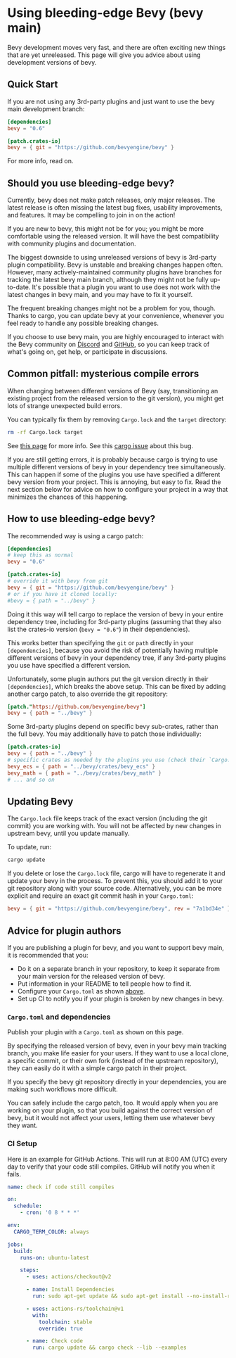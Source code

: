 # Using bleeding-edge Bevy (bevy main)

Bevy development moves very fast, and there are often exciting new things that
are yet unreleased. This page will give you advice about using development
versions of bevy.

## Quick Start

If you are not using any 3rd-party plugins and just want to use the bevy
main development branch:

```toml
[dependencies]
bevy = "0.6"

[patch.crates-io]
bevy = { git = "https://github.com/bevyengine/bevy" }
```

For more info, read on.

## Should you use bleeding-edge bevy?

Currently, bevy does not make patch releases, only major releases. The
latest release is often missing the latest bug fixes, usability improvements,
and features. It may be compelling to join in on the action!

If you are new to bevy, this might not be for you; you might be more
comfortable using the released version. It will have the best compatibility
with community plugins and documentation.

The biggest downside to using unreleased versions of bevy is 3rd-party plugin
compatibility. Bevy is unstable and breaking changes happen often. However,
many actively-maintained community plugins have branches for tracking the
latest bevy main branch, although they might not be fully up-to-date. It's
possible that a plugin you want to use does not work with the latest changes
in bevy main, and you may have to fix it yourself.

The frequent breaking changes might not be a problem for you, though. Thanks
to cargo, you can update bevy at your convenience, whenever you feel ready
to handle any possible breaking changes.

If you choose to use bevy main, you are highly encouraged to
interact with the Bevy community on [Discord](https://discord.gg/bevy) and
[GitHub](https://github.com/bevyengine/bevy), so you can keep track of what's
going on, get help, or participate in discussions.

## Common pitfall: mysterious compile errors

When changing between different versions of Bevy (say, transitioning an existing
project from the released version to the git version), you might get lots of
strange unexpected build errors.

You can typically fix them by removing `Cargo.lock` and the `target` directory:

```sh
rm -rf Cargo.lock target
```

See [this page](../pitfalls/build-errors.md) for more info. See this [cargo
issue](https://github.com/rust-lang/cargo/issues/9994) about this bug.

If you are still getting errors, it is probably because cargo is trying
to use multiple different versions of bevy in your dependency tree
simultaneously. This can happen if some of the plugins you use have specified
a different bevy version from your project. This is annoying, but easy to
fix. Read the next section below for advice on how to configure your project
in a way that minimizes the chances of this happening.

## How to use bleeding-edge bevy?

The recommended way is using a cargo patch:

```toml
[dependencies]
# keep this as normal
bevy = "0.6"

[patch.crates-io]
# override it with bevy from git
bevy = { git = "https://github.com/bevyengine/bevy" }
# or if you have it cloned locally:
#bevy = { path = "../bevy" }
```

Doing it this way will tell cargo to replace the version of bevy in your
entire dependency tree, including for 3rd-party plugins (assuming that they
also list the crates-io version (`bevy = "0.6"`) in their dependencies).

This works better than specifying the `git` or `path` directly in your
`[dependencies]`, because you avoid the risk of potentially having multiple
different versions of bevy in your dependency tree, if any 3rd-party plugins
you use have specified a different version.

Unfortunately, some plugin authors put the git version directly in their
`[dependencies]`, which breaks the above setup. This can be fixed by adding
another cargo patch, to also override the git repository:

```toml
[patch."https://github.com/bevyengine/bevy"]
bevy = { path = "../bevy" }
```

Some 3rd-party plugins depend on specific bevy sub-crates, rather than the
full bevy. You may additionally have to patch those individually:

```toml
[patch.crates-io]
bevy = { path = "../bevy" }
# specific crates as needed by the plugins you use (check their `Cargo.toml`)
bevy_ecs = { path = "../bevy/crates/bevy_ecs" }
bevy_math = { path = "../bevy/crates/bevy_math" }
# ... and so on
```

## Updating Bevy

The `Cargo.lock` file keeps track of the exact version (including the git
commit) you are working with. You will not be affected by new changes in
upstream bevy, until you update manually.

To update, run:
```sh
cargo update
```

If you delete or lose the `Cargo.lock` file, cargo will have to regenerate
it and update your bevy in the process. To prevent this, you should add it
to your git repository along with your source code. Alternatively, you can
be more explicit and require an exact git commit hash in your `Cargo.toml`:

```toml
bevy = { git = "https://github.com/bevyengine/bevy", rev = "7a1bd34e" }
```

## Advice for plugin authors

If you are publishing a plugin for bevy, and you want to support bevy main,
it is recommended that you:
  - Do it on a separate branch in your repository, to keep it separate from
    your main version for the released version of bevy. 
  - Put information in your README to tell people how to find it.
  - Configure your `Cargo.toml` as shown [above](#how-to-use-bleeding-edge-bevy).
  - Set up CI to notify you if your plugin is broken by new changes in bevy.

### `Cargo.toml` and dependencies

Publish your plugin with a `Cargo.toml` as shown on this page.

By specifying the released version of bevy, even in your bevy main tracking
branch, you make life easier for your users. If they want to use a local clone,
a specific commit, or their own fork (instead of the upstream repository),
they can easily do it with a simple cargo patch in their project.

If you specify the bevy git repository directly in your dependencies, you
are making such workflows more difficult.

You can safely include the cargo patch, too. It would apply when you are
working on your plugin, so that you build against the correct version of bevy,
but it would not affect your users, letting them use whatever bevy they want.

### CI Setup

Here is an example for GitHub Actions. This will run at 8:00 AM (UTC) every day
to verify that your code still compiles. GitHub will notify you when it fails.

```yaml
name: check if code still compiles

on:
  schedule:
    - cron: '0 8 * * *'

env:
  CARGO_TERM_COLOR: always

jobs:
  build:
    runs-on: ubuntu-latest

    steps:
      - uses: actions/checkout@v2

      - name: Install Dependencies
        run: sudo apt-get update && sudo apt-get install --no-install-recommends pkg-config libx11-dev libasound2-dev libudev-dev

      - uses: actions-rs/toolchain@v1
        with:
          toolchain: stable
          override: true

      - name: Check code
        run: cargo update && cargo check --lib --examples
```
